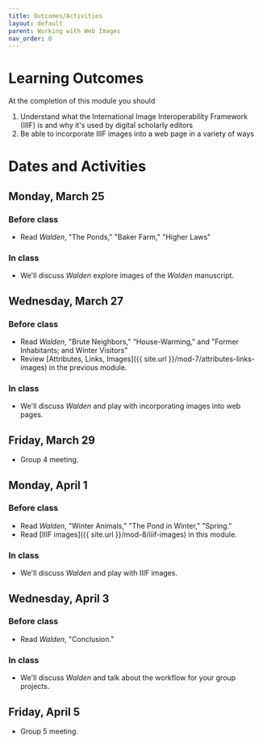 ```yaml
---
title: Outcomes/Activities
layout: default
parent: Working with Web Images
nav_order: 0
---
```


# Learning Outcomes

At the completion of this module you should

1. Understand what the International Image Interoperability Framework (IIIF) is and why it's used by digital scholarly editors
2. Be able to incorporate IIIF images into a web page in a variety of ways

# Dates and Activities

## Monday, March 25

### Before class

- Read *Walden*, "The Ponds," "Baker Farm," "Higher Laws"

### In class

- We'll discuss *Walden* explore images of the *Walden* manuscript.

## Wednesday, March 27

### Before class

- Read *Walden*, "Brute Neighbors," "House-Warming," and "Former Inhabitants; and Winter Visitors"
- Review [Attributes, Links, Images]({{ site.url }}/mod-7/attributes-links-images) in the previous module.

### In class

- We'll discuss *Walden* and play with incorporating images into web pages.

## Friday, March 29

- Group 4 meeting.

## Monday, April 1

### Before class

- Read *Walden*, "Winter Animals," "The Pond in Winter," "Spring."
- Read [IIIF images]({{ site.url }}/mod-8/iiif-images) in this module.

### In class

- We'll discuss *Walden* and play with IIIF images.

## Wednesday, April 3

### Before class

- Read *Walden*, "Conclusion."

### In class

- We'll discuss *Walden* and talk about the workflow for your group projects.

## Friday, April 5

- Group 5 meeting.